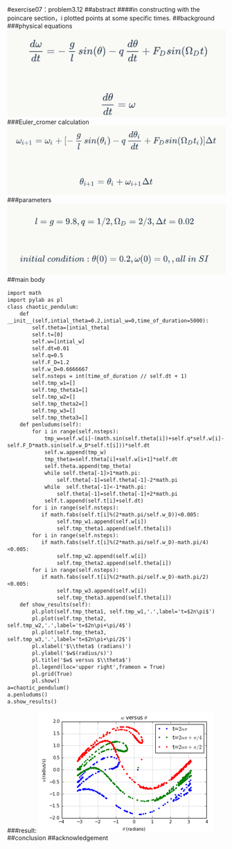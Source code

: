 #exercise07：problem3.12
##abstract
####in constructing with the poincare section，i plotted points at some specific times.
##background
###physical equations
![](https://github.com/humorson/computational_physics_N2014301020037/blob/master/exercis_07/1.png
)
###Euler_cromer calculation
![](https://github.com/humorson/computational_physics_N2014301020037/blob/master/exercis_07/2.png
)
###parameters
![](https://github.com/humorson/computational_physics_N2014301020037/blob/master/exercis_07/3.png
)
##main body
```
import math
import pylab as pl
class chaotic_pendulum:
    def __init__(self,intial_theta=0.2,intial_w=0,time_of_duration=5000):
        self.theta=[intial_theta]
        self.t=[0]
        self.w=[intial_w]
        self.dt=0.01
        self.q=0.5        
        self.F_D=1.2
        self.w_D=0.6666667
        self.nsteps = int(time_of_duration // self.dt + 1)
        self.tmp_w1=[]
        self.tmp_theta1=[]
        self.tmp_w2=[]
        self.tmp_theta2=[]
        self.tmp_w3=[]
        self.tmp_theta3=[]
    def penludums(self):
        for i in range(self.nsteps):
            tmp_w=self.w[i]-(math.sin(self.theta[i])+self.q*self.w[i]-self.F_D*math.sin(self.w_D*self.t[i]))*self.dt
            self.w.append(tmp_w)  
            tmp_theta=self.theta[i]+self.w[i+1]*self.dt                        
            self.theta.append(tmp_theta)
            while self.theta[-1]>1*math.pi:
                self.theta[-1]=self.theta[-1]-2*math.pi
            while  self.theta[-1]<-1*math.pi:
                self.theta[-1]=self.theta[-1]+2*math.pi 
            self.t.append(self.t[i]+self.dt)
        for i in range(self.nsteps):           
           if math.fabs(self.t[i]%(2*math.pi/self.w_D))<0.005:
                self.tmp_w1.append(self.w[i])
                self.tmp_theta1.append(self.theta[i])
        for i in range(self.nsteps):           
           if math.fabs(self.t[i]%(2*math.pi/self.w_D)-math.pi/4)<0.005:
                self.tmp_w2.append(self.w[i])
                self.tmp_theta2.append(self.theta[i])
        for i in range(self.nsteps):           
           if math.fabs(self.t[i]%(2*math.pi/self.w_D)-math.pi/2)<0.005:
                self.tmp_w3.append(self.w[i])
                self.tmp_theta3.append(self.theta[i])
    def show_results(self):
        pl.plot(self.tmp_theta1, self.tmp_w1,'.',label='t=$2n\pi$')
        pl.plot(self.tmp_theta2, self.tmp_w2,'.',label='t=$2n\pi+\pi/4$')
        pl.plot(self.tmp_theta3, self.tmp_w3,'.',label='t=$2n\pi+\pi/2$')
        pl.xlabel('$\\theta$ (radians)')
        pl.ylabel('$w$(radius/s)')
        pl.title('$w$ versus $\\theta$')
        pl.legend(loc='upper right',frameon = True)
        pl.grid(True)        
        pl.show()
a=chaotic_pendulum()
a.penludums()
a.show_results()
```
###result:
![](https://github.com/humorson/computational_physics_N2014301020037/blob/master/exercis_07/results.png)
##conclusion
##acknowledgement
